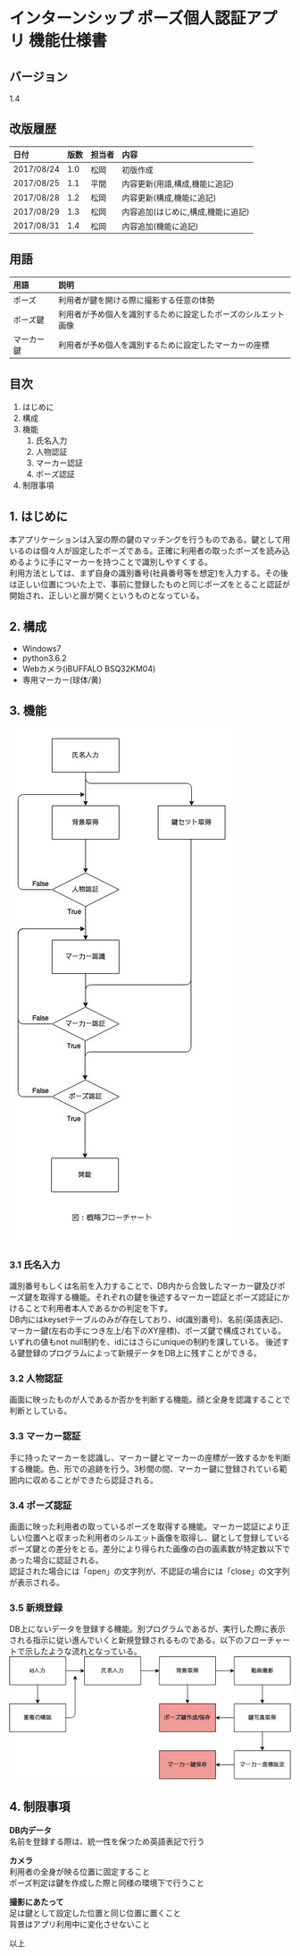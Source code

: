 # インターンシップ ポーズ個人認証アプリ 機能仕様書

## バージョン

1.4

## 改版履歴

| 日付 | 版数 | 担当者 | 内容 |
| :--- | :--- | :---   | :--- |
| 2017/08/24 | 1.0 | 松岡 | 初版作成 |
| 2017/08/25 | 1.1 | 平間 | 内容更新(用語,構成,機能に追記) |
| 2017/08/28 | 1.2 | 松岡 | 内容更新(構成,機能に追記) |
| 2017/08/29 | 1.3 | 松岡 | 内容追加(はじめに,構成,機能に追記) |
| 2017/08/31 | 1.4 | 松岡 | 内容追加(機能に追記) |

## 用語

| 用語 | 説明 |
| :--- | :--- |
| ポーズ | 利用者が鍵を開ける際に撮影する任意の体勢 |
| ポーズ鍵 | 利用者が予め個人を識別するために設定したポーズのシルエット画像 |
| マーカー鍵 | 利用者が予め個人を識別するために設定したマーカーの座標 |

## 目次

1. はじめに
2. 構成 
3. 機能
    1. 氏名入力
    2. 人物認証
    3. マーカー認証
    4. ポーズ認証
4. 制限事項

## 1. はじめに
本アプリケーションは入室の際の鍵のマッチングを行うものである。鍵として用いるのは個々人が設定したポーズである。正確に利用者の取ったポーズを読み込めるように手にマーカーを持つことで識別しやすくする。   
利用方法としては、まず自身の識別番号(社員番号等を想定)を入力する。その後は正しい位置についた上で、事前に登録したものと同じポーズをとること認証が開始され、正しいと扉が開くというものとなっている。

## 2. 構成
- Windows7  
- python3.6.2  
- Webカメラ(iBUFFALO BSQ32KM04)  
- 専用マーカー(球体/黄)  

## 3. 機能
![概略フローチャート](flow-shiyou.jpg "flow")  

### 3.1 氏名入力
識別番号もしくは名前を入力することで、DB内から合致したマーカー鍵及びポーズ鍵を取得する機能。それぞれの鍵を後述するマーカー認証とポーズ認証にかけることで利用者本人であるかの判定を下す。  
DB内にはkeysetテーブルのみが存在しており、id(識別番号)、名前(英語表記)、マーカー鍵(左右の手につき左上/右下のXY座標)、ポーズ鍵で構成されている。いずれの値もnot null制約を、idにはさらにuniqueの制約を課している。
後述する鍵登録のプログラムによって新規データをDB上に残すことができる。

### 3.2 人物認証
画面に映ったものが人であるか否かを判断する機能。顔と全身を認識することで判断としている。

### 3.3 マーカー認証
手に持ったマーカーを認識し、マーカー鍵とマーカーの座標が一致するかを判断する機能。色、形での追跡を行う。3秒間の間、マーカー鍵に登録されている範囲内に収めることができたら認証される。

### 3.4 ポーズ認証
画面に映った利用者の取っているポーズを取得する機能。マーカー認証により正しい位置へと収まった利用者のシルエット画像を取得し、鍵として登録しているポーズ鍵との差分をとる。差分により得られた画像の白の画素数が特定数以下であった場合に認証される。  
認証された場合には「open」の文字列が、不認証の場合には「close」の文字列が表示される。

### 3.5 新規登録
DB上にないデータを登録する機能。別プログラムであるが、実行した際に表示される指示に従い進んでいくと新規登録されるものである。以下のフローチャートで示したような流れとなっている。  
![DB登録概図](flow-dbregist.jpg "dbflow")  

## 4. 制限事項
**DB内データ**  
名前を登録する際は、統一性を保つため英語表記で行う

**カメラ**  
利用者の全身が映る位置に固定すること  
ポーズ判定は鍵を作成した際と同様の環境下で行うこと  
  
**撮影にあたって**  
足は鍵として設定した位置と同じ位置に置くこと  
背景はアプリ利用中に変化させないこと


以上


